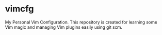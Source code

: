 # vimcfg
My Personal Vim Configuration. This repository is created for learning some Vim magic and managing Vim plugins easily using git scm.

